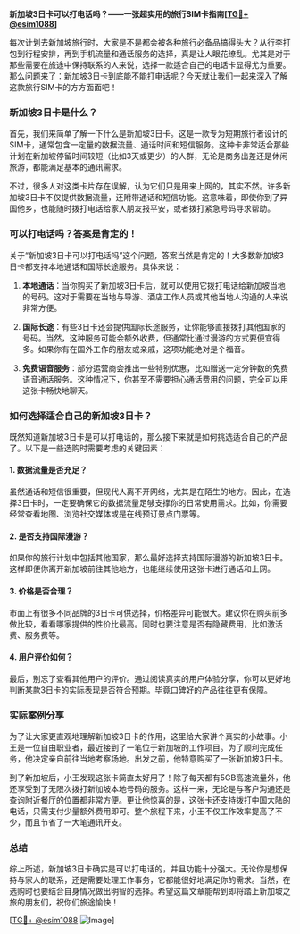 **新加坡3日卡可以打电话吗？——一张超实用的旅行SIM卡指南[[TG💪+ @esim1088](https://t.me/s/esim1088)]**

每次计划去新加坡旅行时，大家是不是都会被各种旅行必备品搞得头大？从行李打包到行程安排，再到手机流量和通话服务的选择，真是让人眼花缭乱。尤其是对于那些需要在旅途中保持联系的人来说，选择一款适合自己的电话卡显得尤为重要。那么问题来了：新加坡3日卡到底能不能打电话呢？今天就让我们一起来深入了解这款旅行SIM卡的方方面面吧！

### 新加坡3日卡是什么？

首先，我们来简单了解一下什么是新加坡3日卡。这是一款专为短期旅行者设计的SIM卡，通常包含一定量的数据流量、通话时间和短信服务。这种卡非常适合那些计划在新加坡停留时间较短（比如3天或更少）的人群，无论是商务出差还是休闲旅游，都能满足基本的通讯需求。

不过，很多人对这类卡片存在误解，认为它们只是用来上网的，其实不然。许多新加坡3日卡不仅提供数据流量，还附带通话和短信功能。这意味着，即使你到了异国他乡，也能随时拨打电话给家人朋友报平安，或者拨打紧急号码寻求帮助。

### 可以打电话吗？答案是肯定的！

关于“新加坡3日卡可以打电话吗”这个问题，答案当然是肯定的！大多数新加坡3日卡都支持本地通话和国际长途服务。具体来说：

1. **本地通话**：当你购买了新加坡3日卡后，就可以使用它拨打电话给新加坡当地的号码。这对于需要在当地与导游、酒店工作人员或其他当地人沟通的人来说非常方便。
   
2. **国际长途**：有些3日卡还会提供国际长途服务，让你能够直接拨打其他国家的号码。当然，这种服务可能会额外收费，但通常比通过漫游的方式要便宜得多。如果你有在国外工作的朋友或亲戚，这项功能绝对是个福音。

3. **免费语音服务**：部分运营商会推出一些特别优惠，比如赠送一定分钟数的免费语音通话服务。这种情况下，你甚至不需要担心通话费用的问题，完全可以用这张卡畅快地聊天。

### 如何选择适合自己的新加坡3日卡？

既然知道新加坡3日卡是可以打电话的，那么接下来就是如何挑选适合自己的产品了。以下是一些选购时需要考虑的关键因素：

#### 1. 数据流量是否充足？
虽然通话和短信很重要，但现代人离不开网络，尤其是在陌生的地方。因此，在选择3日卡时，一定要确保它的数据流量足够支撑你的日常使用需求。比如，你需要经常查看地图、浏览社交媒体或是在线预订景点门票等。

#### 2. 是否支持国际漫游？
如果你的旅行计划中包括其他国家，那么最好选择支持国际漫游的新加坡3日卡。这样即便你离开新加坡前往其他地方，也能继续使用这张卡进行通话和上网。

#### 3. 价格是否合理？
市面上有很多不同品牌的3日卡可供选择，价格差异可能很大。建议你在购买前多做比较，看看哪家提供的性价比最高。同时也要注意是否有隐藏费用，比如激活费、服务费等。

#### 4. 用户评价如何？
最后，别忘了查看其他用户的评价。通过阅读真实的用户体验分享，你可以更好地判断某款3日卡的实际表现是否符合预期。毕竟口碑好的产品往往更有保障。

### 实际案例分享

为了让大家更直观地理解新加坡3日卡的作用，这里给大家讲个真实的小故事。小王是一位自由职业者，最近接到了一笔位于新加坡的工作项目。为了顺利完成任务，他决定亲自前往当地考察场地。出发之前，他特意购买了一张新加坡3日卡。

到了新加坡后，小王发现这张卡简直太好用了！除了每天都有5GB高速流量外，他还享受到了无限次拨打新加坡本地号码的服务。这样一来，无论是与客户沟通还是查询附近餐厅的位置都非常方便。更让他惊喜的是，这张卡还支持拨打中国大陆的电话，只需支付少量额外费用即可。整个旅程下来，小王不仅工作效率提高了不少，而且节省了一大笔通讯开支。

### 总结

综上所述，新加坡3日卡确实是可以打电话的，并且功能十分强大。无论你是想保持与家人的联系，还是需要处理工作事务，它都能很好地满足你的需求。当然，在选购时也要结合自身情况做出明智的选择。希望这篇文章能帮到即将踏上新加坡之旅的朋友们，祝你们旅途愉快！

[[TG💪+ @esim1088](https://t.me/s/esim1088) ![Image](https://i.postimg.cc/4NQfJmqS/Snipaste-2025-05-13-00-14-12.png)]